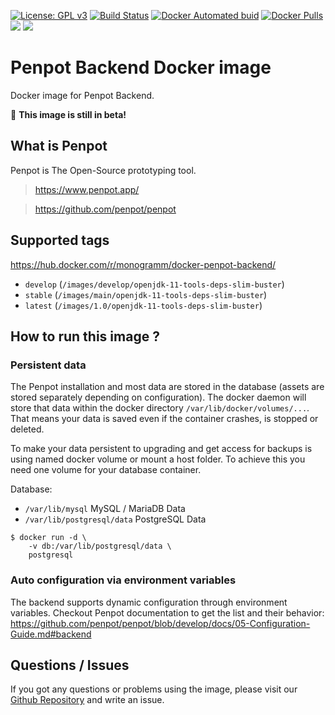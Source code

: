 [![License: GPL v3][uri_license_image]][uri_license]
[![Build Status](https://travis-ci.org/Monogramm/docker-penpot-backend.svg)](https://travis-ci.org/Monogramm/docker-penpot-backend)
[![Docker Automated buid](https://img.shields.io/docker/cloud/build/monogramm/docker-penpot-backend.svg)](https://hub.docker.com/r/monogramm/docker-penpot-backend/)
[![Docker Pulls](https://img.shields.io/docker/pulls/monogramm/docker-penpot-backend.svg)](https://hub.docker.com/r/monogramm/docker-penpot-backend/)
[![](https://images.microbadger.com/badges/version/monogramm/docker-penpot-backend.svg)](https://microbadger.com/images/monogramm/docker-penpot-backend)
[![](https://images.microbadger.com/badges/image/monogramm/docker-penpot-backend.svg)](https://microbadger.com/images/monogramm/docker-penpot-backend)

# Penpot Backend Docker image

Docker image for Penpot Backend.

🚧 **This image is still in beta!**

## What is Penpot

Penpot is The Open-Source prototyping tool.

> <https://www.penpot.app/>

> <https://github.com/penpot/penpot>

## Supported tags

<https://hub.docker.com/r/monogramm/docker-penpot-backend/>

-   `develop` (`/images/develop/openjdk-11-tools-deps-slim-buster`)
-   `stable` (`/images/main/openjdk-11-tools-deps-slim-buster`)
-   `latest` (`/images/1.0/openjdk-11-tools-deps-slim-buster`)

<!--
-   `11-slim-buster`
-   `11-buster`
-   `14-slim-buster`
-   `14-buster`
-   `14-alpine`
-   `15-slim-buster`
-   `15-buster`
-   `15-alpine`
-->

## How to run this image ?

### Persistent data

The Penpot installation and most data are stored in the database (assets are stored separately depending on configuration). The docker daemon will store that data within the docker directory `/var/lib/docker/volumes/...`. That means your data is saved even if the container crashes, is stopped or deleted.

To make your data persistent to upgrading and get access for backups is using named docker volume or mount a host folder. To achieve this you need one volume for your database container.

Database:

-   `/var/lib/mysql` MySQL / MariaDB Data
-   `/var/lib/postgresql/data` PostgreSQL Data

```console
$ docker run -d \
    -v db:/var/lib/postgresql/data \
    postgresql
```

### Auto configuration via environment variables

The backend supports dynamic configuration through environment variables.
Checkout Penpot documentation to get the list and their behavior: <https://github.com/penpot/penpot/blob/develop/docs/05-Configuration-Guide.md#backend>

## Questions / Issues

If you got any questions or problems using the image, please visit our [Github Repository](https://github.com/Monogramm/docker-penpot-backend) and write an issue.

[uri_license]: http://www.gnu.org/licenses/gpl.html

[uri_license_image]: https://img.shields.io/badge/License-GPL%20v3-blue.svg
